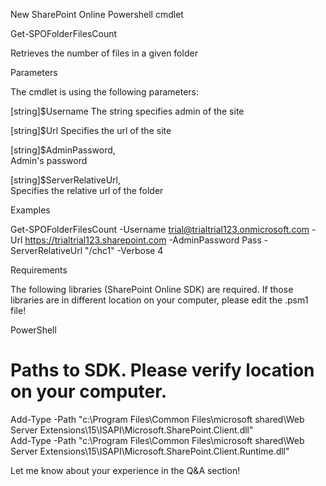 New SharePoint Online Powershell cmdlet

 

Get-SPOFolderFilesCount

Retrieves the number of files in a given folder 

 

Parameters

The cmdlet is using the following parameters:

 [string]$Username
The string specifies admin of the site

[string]$Url
Specifies the url of the site

[string]$AdminPassword,       
Admin's password

[string]$ServerRelativeUrl,      
Specifies the relative url of the folder

 

 

 

 

Examples 

 

Get-SPOFolderFilesCount -Username trial@trialtrial123.onmicrosoft.com -Url https://trialtrial123.sharepoint.com -AdminPassword Pass -ServerRelativeUrl "/chc1" -Verbose
4



 

 

 

 

Requirements

 

The following libraries (SharePoint Online SDK) are required. If those libraries are in different location on your computer, please edit the .psm1 file!

 

PowerShell
# Paths to SDK. Please verify location on your computer.  
Add-Type -Path "c:\Program Files\Common Files\microsoft shared\Web Server Extensions\15\ISAPI\Microsoft.SharePoint.Client.dll"   
Add-Type -Path "c:\Program Files\Common Files\microsoft shared\Web Server Extensions\15\ISAPI\Microsoft.SharePoint.Client.Runtime.dll"  
 
 

 

 

Let me know about your experience in the Q&A section!
